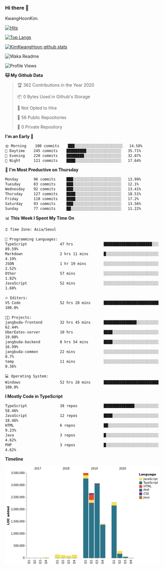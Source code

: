 ### Hi there 👋

KwangHoonKim.

[![Hits](https://hits.seeyoufarm.com/api/count/incr/badge.svg?url=https%3A%2F%2Fgithub.com%2Frhkdgns95)](https://hits.seeyoufarm.com)  

[![Top Langs](https://github-readme-stats.vercel.app/api/top-langs/?username=rhkdgns95&layout=compact)](https://github.com/anuraghazra/github-readme-stats)   

[![KimKwangHoon github stats](https://github-readme-stats.vercel.app/api?username=rhkdgns95&show_icons=true)](https://github.com/anuraghazra/github-readme-stats)  



<!--
**rhkdgns95/rhkdgns95** is a ✨ _special_ ✨ repository because its `README.md` (this file) appears on your GitHub profile.

Here are some ideas to get you started:

- 🔭 I’m currently working on ...
- 🌱 I’m currently learning ...
- 👯 I’m looking to collaborate on ...
- 🤔 I’m looking for help with ...
- 💬 Ask me about ...
- 📫 How to reach me: ...
- 😄 Pronouns: ...
- ⚡ Fun fact: ...
-->



![Waka Readme](https://github.com/rhkdgns95/rhkdgns95/workflows/Waka%20Readme/badge.svg)
<!--START_SECTION:waka-->
![Profile Views](http://img.shields.io/badge/Profile%20Views-5-blue)

**🐱 My Github Data** 

> 🏆 362 Contributions in the Year 2020
 > 
> 📦 0 Bytes Used in Github's Storage 
 > 
> 🚫 Not Opted to Hire
 > 
> 📜 56 Public Repositories
 > 
> 🔑 0 Private Repository 
 > 
**I'm an Early 🐤** 

```text
🌞 Morning    100 commits    ███░░░░░░░░░░░░░░░░░░░░░░   14.58% 
🌆 Daytime    245 commits    █████████░░░░░░░░░░░░░░░░   35.71% 
🌃 Evening    220 commits    ████████░░░░░░░░░░░░░░░░░   32.07% 
🌙 Night      121 commits    ████░░░░░░░░░░░░░░░░░░░░░   17.64%

```
📅 **I'm Most Productive on Thursday** 

```text
Monday       96 commits     ███░░░░░░░░░░░░░░░░░░░░░░   13.99% 
Tuesday      83 commits     ███░░░░░░░░░░░░░░░░░░░░░░   12.1% 
Wednesday    92 commits     ███░░░░░░░░░░░░░░░░░░░░░░   13.41% 
Thursday     127 commits    ████░░░░░░░░░░░░░░░░░░░░░   18.51% 
Friday       118 commits    ████░░░░░░░░░░░░░░░░░░░░░   17.2% 
Saturday     93 commits     ███░░░░░░░░░░░░░░░░░░░░░░   13.56% 
Sunday       77 commits     ██░░░░░░░░░░░░░░░░░░░░░░░   11.22%

```


📊 **This Week I Spent My Time On** 

```text
⌚︎ Time Zone: Asia/Seoul

💬 Programming Languages: 
TypeScript               47 hrs              ██████████████████████░░░   89.59% 
Markdown                 2 hrs 11 mins       █░░░░░░░░░░░░░░░░░░░░░░░░   4.19% 
JSON                     1 hr 19 mins        ░░░░░░░░░░░░░░░░░░░░░░░░░   2.52% 
Other                    57 mins             ░░░░░░░░░░░░░░░░░░░░░░░░░   1.82% 
JavaScript               52 mins             ░░░░░░░░░░░░░░░░░░░░░░░░░   1.68%

🔥 Editors: 
VS Code                  52 hrs 28 mins      █████████████████████████   100.0%

🐱‍💻 Projects: 
jangbuda-frontend        32 hrs 45 mins      ███████████████░░░░░░░░░░   62.44% 
UberEates-server         10 hrs              ████░░░░░░░░░░░░░░░░░░░░░   19.08% 
jangbuda-backend         8 hrs 54 mins       ████░░░░░░░░░░░░░░░░░░░░░   16.99% 
jangbuda-common          22 mins             ░░░░░░░░░░░░░░░░░░░░░░░░░   0.7% 
temp                     11 mins             ░░░░░░░░░░░░░░░░░░░░░░░░░   0.36%

💻 Operating System: 
Windows                  52 hrs 28 mins      █████████████████████████   100.0%

```

**I Mostly Code in TypeScript** 

```text
TypeScript               38 repos            ██████████████░░░░░░░░░░░   58.46% 
JavaScript               12 repos            ████░░░░░░░░░░░░░░░░░░░░░   18.46% 
HTML                     6 repos             ██░░░░░░░░░░░░░░░░░░░░░░░   9.23% 
Java                     3 repos             █░░░░░░░░░░░░░░░░░░░░░░░░   4.62% 
PHP                      3 repos             █░░░░░░░░░░░░░░░░░░░░░░░░   4.62%

```


**Timeline**

![Chart not found](https://github.com/rhkdgns95/rhkdgns95/blob/master/charts/bar_graph.png) 


<!--END_SECTION:waka-->
